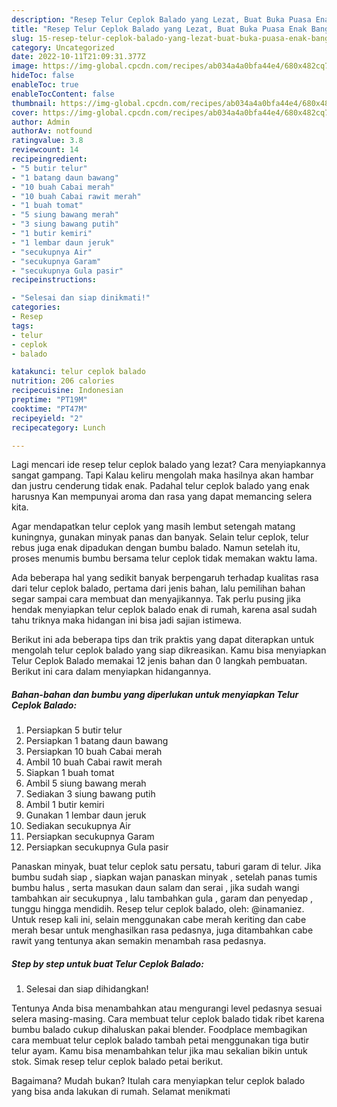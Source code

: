 ```yaml
---
description: "Resep Telur Ceplok Balado yang Lezat, Buat Buka Puasa Enak Banget"
title: "Resep Telur Ceplok Balado yang Lezat, Buat Buka Puasa Enak Banget"
slug: 15-resep-telur-ceplok-balado-yang-lezat-buat-buka-puasa-enak-banget
category: Uncategorized
date: 2022-10-11T21:09:31.377Z
image: https://img-global.cpcdn.com/recipes/ab034a4a0bfa44e4/680x482cq70/telur-ceplok-balado-foto-resep-utama.jpg
hideToc: false
enableToc: true
enableTocContent: false
thumbnail: https://img-global.cpcdn.com/recipes/ab034a4a0bfa44e4/680x482cq70/telur-ceplok-balado-foto-resep-utama.jpg
cover: https://img-global.cpcdn.com/recipes/ab034a4a0bfa44e4/680x482cq70/telur-ceplok-balado-foto-resep-utama.jpg
author: Admin
authorAv: notfound
ratingvalue: 3.8
reviewcount: 14
recipeingredient:
- "5 butir telur"
- "1 batang daun bawang"
- "10 buah Cabai merah"
- "10 buah Cabai rawit merah"
- "1 buah tomat"
- "5 siung bawang merah"
- "3 siung bawang putih"
- "1 butir kemiri"
- "1 lembar daun jeruk"
- "secukupnya Air"
- "secukupnya Garam"
- "secukupnya Gula pasir"
recipeinstructions:

- "Selesai dan siap dinikmati!"
categories:
- Resep
tags:
- telur
- ceplok
- balado

katakunci: telur ceplok balado 
nutrition: 206 calories
recipecuisine: Indonesian
preptime: "PT19M"
cooktime: "PT47M"
recipeyield: "2"
recipecategory: Lunch

---
```



Lagi mencari ide resep telur ceplok balado yang lezat? Cara menyiapkannya sangat gampang. Tapi Kalau keliru mengolah maka hasilnya akan hambar dan justru cenderung tidak enak. Padahal telur ceplok balado yang enak harusnya Kan mempunyai aroma dan rasa yang dapat memancing selera kita.


Agar mendapatkan telur ceplok yang masih lembut setengah matang kuningnya, gunakan minyak panas dan banyak. Selain telur ceplok, telur rebus juga enak dipadukan dengan bumbu balado. Namun setelah itu, proses menumis bumbu bersama telur ceplok tidak memakan waktu lama.

Ada beberapa hal yang sedikit banyak berpengaruh terhadap kualitas rasa dari telur ceplok balado, pertama dari jenis bahan, lalu pemilihan bahan segar sampai cara membuat dan menyajikannya. Tak perlu pusing jika hendak menyiapkan telur ceplok balado enak di rumah, karena asal sudah tahu triknya maka hidangan ini bisa jadi sajian istimewa.


Berikut ini ada beberapa tips dan trik praktis yang dapat diterapkan untuk mengolah telur ceplok balado yang siap dikreasikan. Kamu bisa menyiapkan Telur Ceplok Balado memakai 12 jenis bahan dan 0 langkah pembuatan. Berikut ini cara dalam menyiapkan hidangannya.

<!--inarticleads1-->

##### Bahan-bahan dan bumbu yang diperlukan untuk menyiapkan Telur Ceplok Balado:

1. Persiapkan 5 butir telur
1. Persiapkan 1 batang daun bawang
1. Persiapkan 10 buah Cabai merah
1. Ambil 10 buah Cabai rawit merah
1. Siapkan 1 buah tomat
1. Ambil 5 siung bawang merah
1. Sediakan 3 siung bawang putih
1. Ambil 1 butir kemiri
1. Gunakan 1 lembar daun jeruk
1. Sediakan secukupnya Air
1. Persiapkan secukupnya Garam
1. Persiapkan secukupnya Gula pasir


Panaskan minyak, buat telur ceplok satu persatu, taburi garam di telur. Jika bumbu sudah siap , siapkan wajan panaskan minyak , setelah panas tumis bumbu halus , serta masukan daun salam dan serai , jika sudah wangi tambahkan air secukupnya , lalu tambahkan gula , garam dan penyedap , tunggu hingga mendidih. Resep telur ceplok balado, oleh: @inamaniez. Untuk resep kali ini, selain menggunakan cabe merah keriting dan cabe merah besar untuk menghasilkan rasa pedasnya, juga ditambahkan cabe rawit yang tentunya akan semakin menambah rasa pedasnya. 

<!--inarticleads2-->

##### Step by step untuk buat Telur Ceplok Balado:


1. Selesai dan siap dihidangkan!

Tentunya Anda bisa menambahkan atau mengurangi level pedasnya sesuai selera masing-masing. Cara membuat telur ceplok balado tidak ribet karena bumbu balado cukup dihaluskan pakai blender. Foodplace membagikan cara membuat telur ceplok balado tambah petai menggunakan tiga butir telur ayam. Kamu bisa menambahkan telur jika mau sekalian bikin untuk stok. Simak resep telur ceplok balado petai berikut. 

Bagaimana? Mudah bukan? Itulah cara menyiapkan telur ceplok balado yang bisa anda lakukan di rumah. Selamat menikmati
